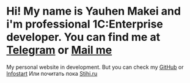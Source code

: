 # Hi! My name is Yauhen Makei and i'm professional 1C:Enterprise developer. You can find me at [Telegram](https://t.me/emakei) or [Mail me](mailto:yauhen.makei@gmail.com)

My personal website in development.
But you can check my [GitHub](https://github.com/emakei) or [Infostart](https://infostart.ru/profile/297497/)
Или почитать пока [Stihi.ru](https://stihi.ru/avtor/emakei)
